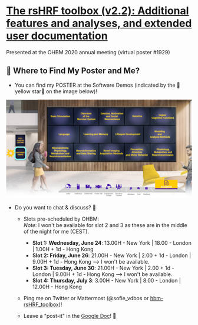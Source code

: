# <a href="https://github.com/compneuro-da/rsHRF/tree/update">The rsHRF toolbox (v2.2): Additional features and analyses, and extended user documentation</a>
Presented at the OHBM 2020 annual meeting (virtual poster #1929)

## :triangular_flag_on_post: Where to Find My Poster and Me?

* You can find my POSTER at the Software Demos (indicated by the :star2:yellow star:star2: on the image below)! 

<img src="./OHBM2020_SoftwareDemos.png" width="700"/>

* Do you want to chat & discuss? :speech_balloon:  
  - Slots pre-scheduled by OHBM: 
    <br> *Note*: I won't be available for slot 2 and 3 as these are in the middle of the night for me (CEST).
    - **Slot 1: Wednesday, June 24**: 13.00H - New York | 18.00 - London | 1.00H + 1d - Hong Kong
    - **Slot 2: Friday, June 26**: 21.00H - New York | 2.00 + 1d - London | 9.00H + 1d - Hong Kong --> I won't be available. 
    - **Slot 3: Tuesday, June 30**: 21.00H - New York | 2.00 + 1d - London | 9.00H + 1d - Hong Kong --> I won't be available. 
    - **Slot 4: Thursday, July 3**: 3.00H - New York | 8.00 - London | 12.00H - Hong Kong

  - Ping me on Twitter or Mattermost (@sofie_vdbos or <a href="https://mattermost.brainhack.org/brainhack/channels/hbm-rshrf_toolbox">hbm-rsHRF_toolbox</a>)! 
  
  - Leave a "post-it" in the <a href="https://docs.google.com/document/d/1_FxovLEp4nj52ahuAvveOl0oHwtEPC4Yu_kRx-Bpx-Q/edit?usp=sharing">Google Doc</a>! :incoming_envelope:
    

